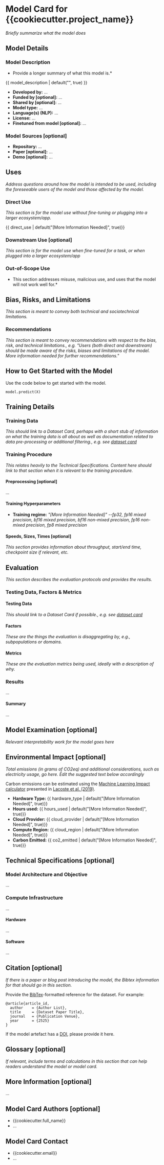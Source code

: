
<!-- Adapted from hugging face template: https://github.com/huggingface/huggingface_hub/blob/main/src/huggingface_hub/templates/modelcard_template.md -->

# Model Card for {{cookiecutter.project_name}}

*Briefly summarize what the model does*

## Model Details

### Model Description

* Provide a longer summary of what this model is.*

{{ model_description | default("", true) }}

- **Developed by:** ...
- **Funded by [optional]:** ...
- **Shared by [optional]:** ...
- **Model type:** ...
- **Language(s) (NLP):** ...
- **License:** ...
- **Finetuned from model [optional]:** ...

### Model Sources [optional]

- **Repository:** ...
- **Paper [optional]:** ...
- **Demo [optional]:** ...

## Uses

*Address questions around how the model is intended to be used, including the foreseeable users of the model and those affected by the model.*

### Direct Use

*This section is for the model use without fine-tuning or plugging into a larger ecosystem/app.*

{{ direct_use | default("[More Information Needed]", true)}}

### Downstream Use [optional]

*This section is for the model use when fine-tuned for a task, or when plugged into a larger ecosystem/app*


### Out-of-Scope Use

* This section addresses misuse, malicious use, and uses that the model will not work well for.*

## Bias, Risks, and Limitations

*This section is meant to convey both technical and sociotechnical limitations.*


### Recommendations

*This section is meant to convey recommendations with respect to the bias, risk, and technical limitations., e.g. "Users (both direct and downstream) should be made aware of the risks, biases and limitations of the model. More information needed for further recommendations."*

## How to Get Started with the Model

Use the code below to get started with the model.

```
model.predict(X)
```

## Training Details

### Training Data

*This should link to a Dataset Card, perhaps with a short stub of information on what the training data is all about as well as documentation related to data pre-processing or additional filtering., e.g. see [dataset card](./data/dataset_card.md)*

### Training Procedure 

*This relates heavily to the Technical Specifications. Content here should link to that section when it is relevant to the training procedure.*

#### Preprocessing [optional]

...


#### Training Hyperparameters

- **Training regime:** 
*"[More Information Needed]" --fp32, fp16 mixed precision, bf16 mixed precision, bf16 non-mixed precision, fp16 non-mixed precision, fp8 mixed precision*

#### Speeds, Sizes, Times [optional]

*This section provides information about throughput, start/end time, checkpoint size if relevant, etc.*


## Evaluation

*This section describes the evaluation protocols and provides the results.*

### Testing Data, Factors & Metrics

#### Testing Data

*This should link to a Dataset Card if possible., e.g. see [dataset card](./data/dataset_card.md)*

#### Factors

*These are the things the evaluation is disaggregating by, e.g., subpopulations or domains.*

#### Metrics

*These are the evaluation metrics being used, ideally with a description of why.*

### Results

...

#### Summary

...

## Model Examination [optional]

*Relevant interpretability work for the model goes here*

## Environmental Impact [optional]

*Total emissions (in grams of CO2eq) and additional considerations, such as electricity usage, go here. Edit the suggested text below accordingly*

Carbon emissions can be estimated using the [Machine Learning Impact calculator](https://mlco2.github.io/impact#compute) presented in [Lacoste et al. (2019)](https://arxiv.org/abs/1910.09700).

- **Hardware Type:** {{ hardware_type | default("[More Information Needed]", true)}}
- **Hours used:** {{ hours_used | default("[More Information Needed]", true)}}
- **Cloud Provider:** {{ cloud_provider | default("[More Information Needed]", true)}}
- **Compute Region:** {{ cloud_region | default("[More Information Needed]", true)}}
- **Carbon Emitted:** {{ co2_emitted | default("[More Information Needed]", true)}}

## Technical Specifications [optional]

### Model Architecture and Objective

...

### Compute Infrastructure

...

#### Hardware

...

#### Software

...

## Citation [optional]

*If there is a paper or blog post introducing the model, the Bibtex information for that should go in this section.*

Provide the [BibTex](http://www.bibtex.org/)-formatted reference for the dataset. For example:
```
@article{article_id,
  author    = {Author List},
  title     = {Dataset Paper Title},
  journal   = {Publication Venue},
  year      = {2525}
}
```

If the model artefact has a [DOI](https://www.doi.org/), please provide it here.

## Glossary [optional]

*If relevant, include terms and calculations in this section that can help readers understand the model or model card.*

## More Information [optional]

...

## Model Card Authors [optional]


* {{cookiecutter.full_name}}
* ...

## Model Card Contact

* {{cookiecutter.email}}
* ...